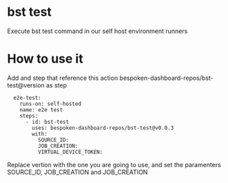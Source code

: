 # bst test
Execute bst test command in our self host environment runners


# How to use it

Add and step that reference this action bespoken-dashboard-repos/bst-test@version as step

```
  e2e-test:
    runs-on: self-hosted
    name: e2e test
    steps:
      - id: bst-test
        uses: bespoken-dashboard-repos/bst-test@v0.0.3
        with:
          SOURCE_ID: 
          JOB_CREATION: 
          VIRTUAL_DEVICE_TOKEN: 
```
Replace vertion with the one you are going to use, and set the paramenters SOURCE_ID, JOB_CREATION and JOB_CREATION
